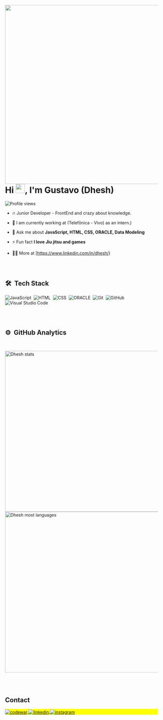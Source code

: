 <img align="right" height="590em" src="https://raw.githubusercontent.com/gist/Dheshh/eaa12d89db278bbf74aef7a6e5fe743b/raw/dddc2e70561d69b646277a04ed974fa02cb3fc2c/githubcard.svg"/>
<h1 align="left">Hi <img src="https://raw.githubusercontent.com/kaueMarques/kaueMarques/master/hi.gif" height="30px">, I'm Gustavo (Dhesh)</h1>
<p align="left"> <img src="https://komarev.com/ghpvc/?username=dheshh&color=yellow" alt="Profile views" /> </p>

- 🔥 Junior Developer - FrontEnd and crazy about knowledge.

- 🔭 I am currently working at (Telefônica - Vivo) as an intern.)

- 💬 Ask me about **JavaScript, HTML, CSS, ORACLE, Data Modeling**

- ⚡ Fun fact **I love Jiu jitsu and games**

- 👨‍💻 More at [https://www.linkedin.com/in/dhesh/)



<br><br>

## 🛠 &nbsp;Tech Stack

![JavaScript](https://img.shields.io/badge/-JavaScript-05122A?style=flat&logo=javascript)&nbsp;
![HTML](https://img.shields.io/badge/-HTML-05122A?style=flat&logo=HTML5)&nbsp;
![CSS](https://img.shields.io/badge/-CSS-05122A?style=flat&logo=CSS3&logoColor=1572B6)&nbsp;
![ORACLE](https://img.shields.io/badge/-ORACLE-05122A?style=flat&logo=ORACLE)&nbsp;
![Git](https://img.shields.io/badge/-Git-05122A?style=flat&logo=git)&nbsp;
![GitHub](https://img.shields.io/badge/-GitHub-05122A?style=flat&logo=github)&nbsp;
![Visual Studio Code](https://img.shields.io/badge/-Visual%20Studio%20Code-05122A?style=flat&logo=visual-studio-code&logoColor=007ACC)&nbsp;


<br><br>

## ⚙️ &nbsp;GitHub Analytics
<br>

<p align="left">
<img width="530em" src="https://github-readme-stats.vercel.app/api?username=dheshh&show_icons=true&theme=tokyonight" alt="Dhesh stats"/>
<img width="530em" src="https://github-readme-stats.vercel.app/api/top-langs/?username=dheshh&layout=compact&theme=tokyonight" alt="Dhesh most languages"/>
</p>


<br><br>

## Contact

<p align="left" style="background:yellow">
<a href="https://www.codewars.com/users/Dhesh" target="_blank">
  <img align="center" src="https://img.shields.io/badge/-Dhesh-05122A?style=flat&logo=codewars" alt="codewar"/>
</a>
<a href="https://www.linkedin.com/in/dhesh/" target="_blank">
  <img align="center" src="https://img.shields.io/badge/-Dhesh-05122A?style=flat&logo=linkedin" alt="linkedin"/>
</a>
<a href="https://instagram.com/dhesh_bjj" target="_blank">
 <img align="center" src="https://img.shields.io/badge/-dhesh_bjj-05122A?style=flat&logo=instagram" alt="instagram"/>
</a>
</p>
